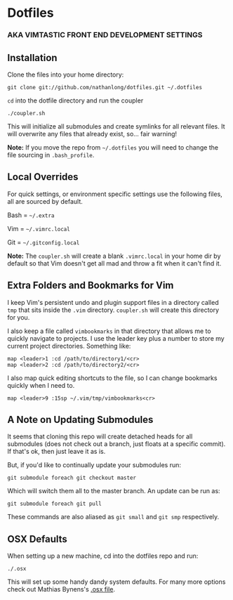 # Dotfiles

### AKA VIMTASTIC FRONT END DEVELOPMENT SETTINGS

## Installation

Clone the files into your home directory:

    git clone git://github.com/nathanlong/dotfiles.git ~/.dotfiles

`cd` into the dotfile directory and run the coupler

    ./coupler.sh

This will initialize all submodules and create symlinks for all relevant
files. It will overwrite any files that already exist, so... fair warning!

**Note:** If you move the repo from `~/.dotfiles` you will need to change the file
sourcing in `.bash_profile`.

## Local Overrides

For quick settings, or environment specific settings use the following files,
all are sourced by default.

Bash = `~/.extra`

Vim = `~/.vimrc.local`

Git = `~/.gitconfig.local`

**Note:** The `coupler.sh` will create a blank `.vimrc.local` in your home dir
by default so that Vim doesn't get all mad and throw a fit when it can't find
it.

## Extra Folders and Bookmarks for Vim

I keep Vim's persistent undo and plugin support files in a directory called
`tmp` that sits inside the `.vim` directory. `coupler.sh` will create this
directory for you.

I also keep a file called `vimbookmarks` in that directory that allows me to
quickly navigate to projects. I use the leader key plus a number to store my
current project directories. Something like: 

    map <leader>1 :cd /path/to/directory1/<cr>
    map <leader>2 :cd /path/to/directory2/<cr>
    
I also map quick editing shortcuts to the file, so I can change bookmarks
quickly when I need to.

    map <leader>9 :15sp ~/.vim/tmp/vimbookmarks<cr>

## A Note on Updating Submodules

It seems that cloning this repo will create detached heads for all submodules
(does not check out a branch, just floats at a specific commit).  If that's
ok, then just leave it as is. 

But, if you'd like to continually update your submodules run:

    git submodule foreach git checkout master

Which will switch them all to the master branch. An update can be run as:

    git submodule foreach git pull

These commands are also aliased as `git small` and `git smp` respectively.

## OSX Defaults

When setting up a new machine, cd into the dotfiles repo and run:

    ./.osx

This will set up some handy dandy system defaults. For many more options check
out Mathias Bynens's [.osx file](https://github.com/mathiasbynens/dotfiles/blob/master/.osx).

